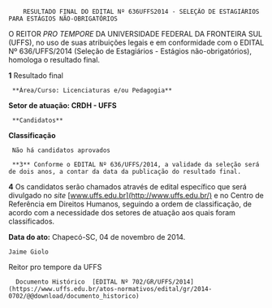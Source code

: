         RESULTADO FINAL DO EDITAL Nº 636UFFS2014 - SELEÇÃO DE ESTAGIÁRIOS PARA ESTÁGIOS NÃO-OBRIGATÓRIOS  

O REITOR *PRO TEMPORE* DA UNIVERSIDADE FEDERAL DA FRONTEIRA SUL (UFFS), no uso de suas atribuições legais e em conformidade com o EDITAL Nº 636/UFFS/2014 (Seleção de Estagiários - Estágios não-obrigatórios), homologa o resultado final.

 **1** Resultado final

     **Área/Curso: Licenciaturas e/ou Pedagogia**

   **Setor de atuação: CRDH - UFFS**

     **Candidatos**

   **Classificação**

     Não há candidatos aprovados

     **3** Conforme o EDITAL Nº 636/UFFS/2014, a validade da seleção será de dois anos, a contar da data da publicação do resultado final.

 **4** Os candidatos serão chamados através de edital específico que será divulgado no *site* [www.uffs.edu.br](http://www.uffs.edu.br/) e no Centro de Referência em Direitos Humanos, seguindo a ordem de classificação, de acordo com a necessidade dos setores de atuação aos quais foram classificados.

  

   **Data do ato:** Chapecó-SC, 04 de novembro de 2014.   
 

    Jaime Giolo   
 Reitor pro tempore da UFFS 

      Documento Histórico  [EDITAL Nº 702/GR/UFFS/2014](https://www.uffs.edu.br/atos-normativos/edital/gr/2014-0702/@@download/documento_historico)     
      